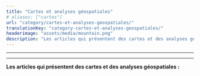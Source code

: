 ```yaml
---
title: "Cartes et analyses géospatiales"
# aliases: ["cartes"]
url: "category/cartes-et-analyses-geospatiales/"
translationKey: "category-cartes-et-analyses-geospatiales/"
headerimage: "assets/media/mountain.png"
description: "Les articles qui présentent des cartes et des analyses géospatiales."
---
```


<hr><hr><strong> Les articles qui présentent des cartes et des analyses géospatiales : </strong> <br> <br>